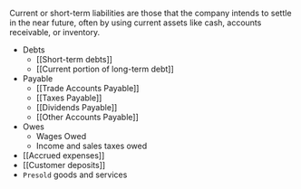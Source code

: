 Current or short-term liabilities are those that the company intends to settle in the near future, often by using current assets like cash, accounts receivable, or inventory. 

- Debts
	- [[Short-term debts]]
	- [[Current portion of long-term debt]]
- Payable
	- [[Trade Accounts Payable]]
	- [[Taxes Payable]]
	- [[Dividends Payable]]
	- [[Other Accounts Payable]]
- Owes
	- Wages Owed
	- Income and sales taxes owed
-  [[Accrued expenses]]
-  [[Customer deposits]]
-  `Presold` goods and services

